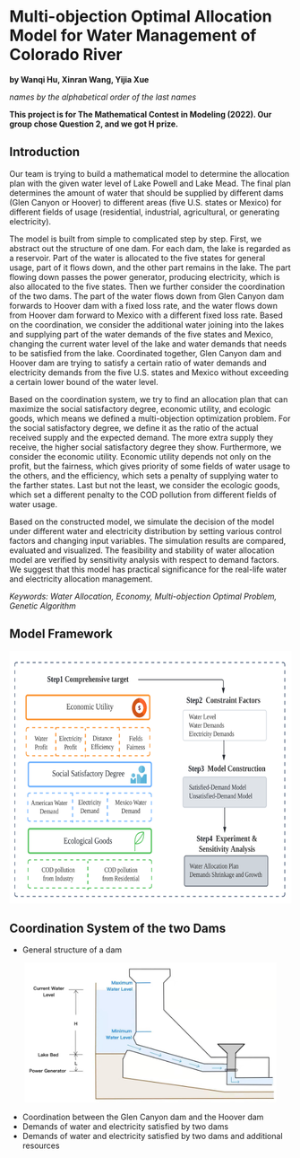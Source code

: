 # Multi-objection Optimal Allocation Model for Water Management of Colorado River
**by Wanqi Hu, Xinran Wang, Yijia Xue**

*names by the alphabetical order of the last names*

**This project is for The Mathematical Contest in Modeling (2022). Our group chose Question 2, and we got H prize.**

## Introduction

Our team is trying to build a mathematical model to determine the allocation plan with the given water level of Lake Powell and Lake Mead. The final plan determines the amount of water that should be supplied by different dams (Glen Canyon or Hoover) to different areas (five U.S. states or Mexico) for different fields of usage (residential, industrial, agricultural, or generating electricity). 

The model is built from simple to complicated step by step. First, we abstract out the structure of
one dam. For each dam, the lake is regarded as a reservoir. Part of the water is allocated to the five states for general usage, part of it flows down, and the other part remains in the lake. The part flowing down passes the power generator, producing electricity, which is also allocated to the five states. Then we further consider the coordination of the two dams. The part of the water flows down from Glen Canyon dam forwards to Hoover dam with a fixed loss rate, and the water flows down from Hoover dam forward to Mexico with a different fixed loss rate. Based on the coordination, we consider the additional water joining into the lakes and supplying part of the water demands of the five states and Mexico, changing the current water level of the lake and water demands that needs to be satisfied from the lake. Coordinated together, Glen Canyon dam and Hoover dam are trying to satisfy a certain ratio of water demands and electricity demands from the five U.S. states and Mexico without exceeding a certain lower bound of the water level.

Based on the coordination system, we try to find an allocation plan that can maximize the social satisfactory degree, economic utility, and ecologic goods, which means we defined a multi-objection optimization problem. For the social satisfactory degree, we define it as the ratio of the actual received supply and the expected demand. The more extra supply they receive, the higher social satisfactory degree they show. Furthermore, we consider the economic utility. Economic utility depends not only on the profit, but the fairness, which gives priority of some fields of water usage to the others, and the efficiency, which sets a penalty of supplying water to the farther states. Last but not the least, we consider the ecologic goods, which set a different penalty to the COD pollution from different fields of water usage.

Based on the constructed model, we simulate the decision of the model under different water and electricity distribution by setting various control factors and changing input variables. The simulation results are compared, evaluated and visualized. The feasibility and stability of water allocation model are verified by sensitivity analysis with respect to demand factors. We suggest that this model has practical significance for the real-life water and electricity allocation management.

*Keywords: Water Allocation, Economy, Multi-objection Optimal Problem, Genetic Algorithm*

## Model Framework
<div align=center>
<img src="https://github.com/Wanqi9Hu/Multi-objection-Optimal-Allocation-Model-for-Water-Management-of-Colorado-River/blob/main/Model%20Framework.png" width="600" height="450">
</div>

## Coordination System of the two Dams
* General structure of a dam
<div align=center>
<img src="https://github.com/Wanqi9Hu/Multi-objection-Optimal-Allocation-Model-for-Water-Management-of-Colorado-River/blob/main/dam.jpg" width="450" height="250">
</div>

* Coordination between the Glen Canyon dam and the Hoover dam
* Demands of water and electricity satisfied by two dams
* Demands of water and electricity satisfied by two dams and additional resources
